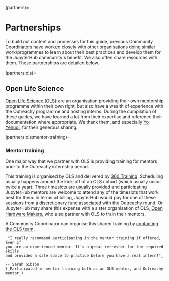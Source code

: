 (partners)=

# Partnerships

To build out content and processes for this guide, previous Community Coordinators
have worked closely with other organisations doing similar work/programmes to
learn about their best practices and develop them for the JupyterHub community's
benefit. We also often share resources with them. These partnerships are
detailed below.

(partners:ols)=

## Open Life Science

[Open Life Science (OLS)](https://openlifesci.org/) are an organisation
providing their own mentorship programme within their own right, but also
have a wealth of experience with the Outreachy programme and hosting interns.
During the compilation of these guides, we have learned a lot from their
expertise and reference their documentation where appropriate. We thank them,
and especially [Yo Yehudi](https://yo-yehudi.com/), for their generous sharing.

(partners:ols:mentor-training)=

### Mentor training

One major way that we partner with OLS is providing training for mentors prior
to the Outreachy internship period.

This training is organised by OLS and delivered by [360 Training](https://360training.co.uk/).
Scheduling usually happens around the kick-off of an OLS cohort (which usually
occur twice a year). Three timeslots are usually provided and participating
JupyterHub mentors are welcome to attend any of the timeslots that work best
for them. In terms of billing, JupyterHub would pay for one of these sessions
from a discretionary fund associated with the Outreachy round. Or JupyterHub
may share this expense with a sister organisation of OLS,
[Open Hardware Makers](https://openhardware.space/), who also partner with
OLS to train their mentors.

A Community Coordinator can organise this shared training by [contacting the
OLS team](mailto:team@openlifesci.org).

```{admonition} Mentor Training Testimony
_"I really recommend participating in the mentor training if offered, even if
you are an experienced mentor. It's a great refresher for the required skills
and provides a safe space to practice before you have a real intern!"_

-- Sarah Gibson
(_Participated in mentor training both as an OLS mentor, and Outreachy mentor_)
```
